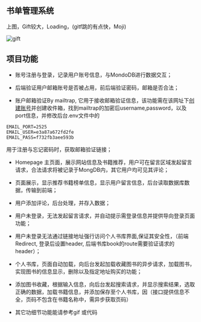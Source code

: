 ## 书单管理系统
上图，Gift较大，Loading，(gitf跳的有点快，Moji)

![gift](https://github.com/BranceLee/LoginWeb-with-React/blob/master/gitft/Preview.gif)
## 项目功能

- 账号注册与登录，记录用户账号信息，与MondoDB进行数据交互；

- 后端验证用户邮箱账号是否被占用，前后端验证密码，邮箱是否合法；

- 账户邮箱验证By mailtrap, 它用于接收邮箱验证信息，该功能需在该网址下[创建账号](https://mailtrap.io/)并创建收件箱，找到mailtrap的加密后username,password，以及port信息，并修改后台.env文件中的
```
EMAIL_PORT=2525
EMAIL_USER=e3a87a672fd2fe
EMAIL_PASS=f732fb3aee593b
```
用于注册与忘记密码时，获取邮箱验证链接；

- Homepage 主页面，展示网站信息及书籍推荐，用户可在留言区域发起留言请求，合法请求将被记录于MongDB内，其它用户均可见其评论；

- 页面展示，显示推荐书籍榜单信息，显示用户留言信息，后台读取数据库数据，传输到前端；

- 用户添加评论，后台处理，并存入数据；

- 用户未登录，无法发起留言请求，并自动提示需登录信息并提供导向登录页面功能；

- 用户未登录无法通过链接地址强行访问个人书库界面,保证其安全性，（前端Redirect, 登录后设置header, 后端书库book的route需要验证请求的header）；

- 个人书库，页面自动加载，向后台发起加载收藏图书的异步请求，加载图书，实现图书的信息显示，删除以及指定地址购买的功能；

- 添加图书收藏，根据输入信息，向后台发起搜索请求，并显示搜索结果，选取正确的数据，加载书籍信息，并添加保存至个人书库，因（接口提供信息不全，页码不包含在书籍名称中，需异步获取页码）

- 其它功细节功能能请参考gif 或代码

